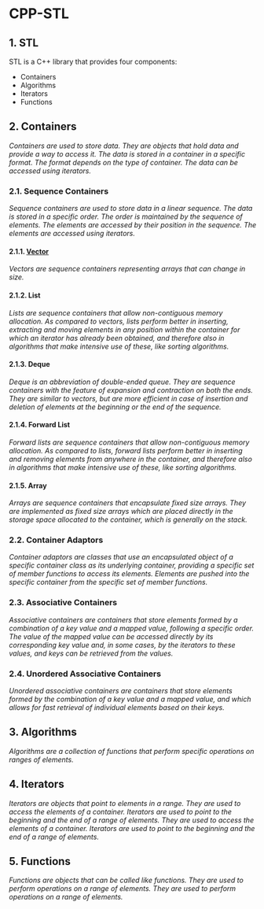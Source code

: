 # CPP-STL

## 1. STL

STL is a C++ library that provides four components:

- Containers
- Algorithms
- Iterators
- Functions

## 2. Containers

*Containers are used to store data. They are objects that hold data and provide a way to access it. The data is stored in a container in a specific format. The format depends on the type of container. The data can be accessed using iterators.*

### 2.1. Sequence Containers

*Sequence containers are used to store data in a linear sequence. The data is stored in a specific order. The order is maintained by the sequence of elements. The elements are accessed by their position in the sequence. The elements are accessed using iterators.*

#### 2.1.1. [Vector](vector.md)

*Vectors are sequence containers representing arrays that can change in size.*

#### 2.1.2. List

*Lists are sequence containers that allow non-contiguous memory allocation. As compared to vectors, lists perform better in inserting, extracting and moving elements in any position within the container for which an iterator has already been obtained, and therefore also in algorithms that make intensive use of these, like sorting algorithms.*

#### 2.1.3. Deque

*Deque is an abbreviation of double-ended queue. They are sequence containers with the feature of expansion and contraction on both the ends. They are similar to vectors, but are more efficient in case of insertion and deletion of elements at the beginning or the end of the sequence.*

#### 2.1.4. Forward List

*Forward lists are sequence containers that allow non-contiguous memory allocation. As compared to lists, forward lists perform better in inserting and removing elements from anywhere in the container, and therefore also in algorithms that make intensive use of these, like sorting algorithms.*

#### 2.1.5. Array

*Arrays are sequence containers that encapsulate fixed size arrays. They are implemented as fixed size arrays which are placed directly in the storage space allocated to the container, which is generally on the stack.*

### 2.2. Container Adaptors

*Container adaptors are classes that use an encapsulated object of a specific container class as its underlying container, providing a specific set of member functions to access its elements. Elements are pushed into the specific container from the specific set of member functions.*


### 2.3. Associative Containers

*Associative containers are containers that store elements formed by a combination of a key value and a mapped value, following a specific order. The value of the mapped value can be accessed directly by its corresponding key value and, in some cases, by the iterators to these values, and keys can be retrieved from the values.*


### 2.4. Unordered Associative Containers

*Unordered associative containers are containers that store elements formed by the combination of a key value and a mapped value, and which allows for fast retrieval of individual elements based on their keys.*


## 3. Algorithms

*Algorithms are a collection of functions that perform specific operations on ranges of elements.*

## 4. Iterators

*Iterators are objects that point to elements in a range. They are used to access the elements of a container. Iterators are used to point to the beginning and the end of a range of elements. They are used to access the elements of a container. Iterators are used to point to the beginning and the end of a range of elements.*

## 5. Functions

*Functions are objects that can be called like functions. They are used to perform operations on a range of elements. They are used to perform operations on a range of elements.*


